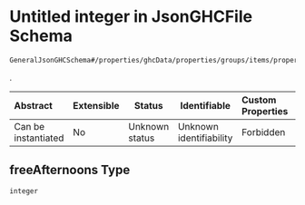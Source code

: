 # Untitled integer in JsonGHCFile Schema

```txt
GeneralJsonGHCSchema#/properties/ghcData/properties/groups/items/properties/freeAfternoons
```

.


| Abstract            | Extensible | Status         | Identifiable            | Custom Properties | Additional Properties | Access Restrictions | Defined In                                                         |
| :------------------ | ---------- | -------------- | ----------------------- | :---------------- | --------------------- | ------------------- | ------------------------------------------------------------------ |
| Can be instantiated | No         | Unknown status | Unknown identifiability | Forbidden         | Allowed               | none                | [ghc.schema.json\*](../out/ghc.schema.json "open original schema") |

## freeAfternoons Type

`integer`
